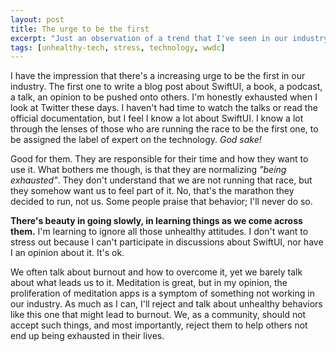 ```yaml
---
layout: post
title: The urge to be the first
excerpt: "Just an observation of a trend that I've seen in our industry: developers rushing to be the gain the label of expert in a given technology."
tags: [unhealthy-tech, stress, technology, wwdc]
---
```


I have the impression that there's a increasing urge to be the first in our industry. The first one to write a blog post about SwiftUI, a book, a podcast, a talk, an opinion to be pushed onto others. I'm honestly exhausted when I look at Twitter these days. I haven't had time to watch the talks or read the official documentation, but I feel I know a lot about SwiftUI. I know a lot through the lenses of those who are running the race to be the first one, to be assigned the label of expert on the technology. _God sake!_

Good for them. They are responsible for their time and how they want to use it. What bothers me though, is that they are normalizing _"being exhausted"_. They don't understand that we are not running that race, but they somehow want us to feel part of it. No, that's the marathon they decided to run, not us. Some people praise that behavior; I'll never do so.

**There's beauty in going slowly, in learning things as we come across them.** I'm learning to ignore all those unhealthy attitudes. I don't want to stress out because I can't participate in discussions about SwiftUI, nor have I an opinion about it. It's ok.

We often talk about burnout and how to overcome it, yet we barely talk about what leads us to it. Meditation is great, but in my opinion, the proliferation of meditation apps is a symptom of something not working in our industry. As much as I can, I'll reject and talk about unhealthy behaviors like this one that might lead to burnout. We, as a community, should not accept such things, and most importantly, reject them to help others not end up being exhausted in their lives.

